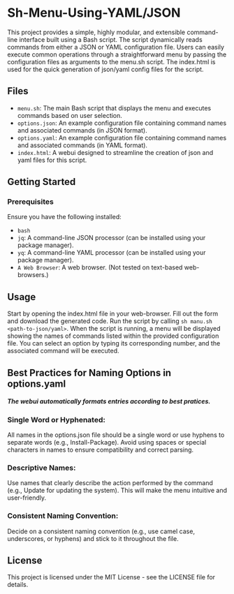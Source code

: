 # Sh-Menu-Using-YAML/JSON

This project provides a simple, highly modular, and extensible command-line interface built using a Bash script. The script dynamically reads commands from either a JSON or YAML configuration file. Users can easily execute common operations through a straightforward menu by passing the configuration files as arguments to the menu.sh script. The index.html is used for the quick generation of json/yaml config files for the script.

## Files

- `menu.sh`: The main Bash script that displays the menu and executes commands based on user selection.
- `options.json`: An example configuration file containing command names and associated commands (in JSON format).
- `options.yaml`: An example configuration file containing command names and associated commands (in YAML format).
- `index.html`: A webui designed to streamline the creation of json and yaml files for this script.

## Getting Started

### Prerequisites

Ensure you have the following installed:
- `bash`
- `jq`: A command-line JSON processor (can be installed using your package manager).
- `yq`: A command-line YAML processor (can be installed using your package manager).
-  `A Web Browser`: A web browser. (Not tested on text-based web-browsers.)

## Usage

Start by opening the index.html file in your web-browser. Fill out the form and download the generated code. Run the script by calling
`sh manu.sh <path-to-json/yaml>`.
When the script is running, a menu will be displayed showing the names of commands listed within the provided configuration file. You can select an option by typing its corresponding number, and the associated command will be executed.

## Best Practices for Naming Options in options.yaml
##### The webui automatically formats entries according to best pratices.

### Single Word or Hyphenated:
All names in the options.json file should be a single word or use hyphens to separate words (e.g., Install-Package).
Avoid using spaces or special characters in names to ensure compatibility and correct parsing.

### Descriptive Names:
Use names that clearly describe the action performed by the command (e.g., Update for updating the system).
This will make the menu intuitive and user-friendly.

### Consistent Naming Convention:
Decide on a consistent naming convention (e.g., use camel case, underscores, or hyphens) and stick to it throughout the file.

## License

This project is licensed under the MIT License - see the LICENSE file for details.
